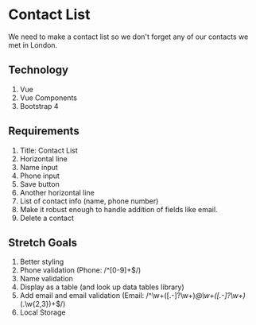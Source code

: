 # Contact List

We need to make a contact list so we don't forget any of our contacts we met in London.

## Technology

1. Vue
2. Vue Components
3. Bootstrap 4

## Requirements

1. Title: Contact List
2. Horizontal line
3. Name input
4. Phone input
5. Save button
6. Another horizontal line
7. List of contact info (name, phone number)
8. Make it robust enough to handle addition of fields like email.
9. Delete a contact

## Stretch Goals

1. Better styling
2. Phone validation (Phone: /^[0-9]+$/)
3. Name validation
4. Display as a table (and look up data tables library)
5. Add email and email validation (Email: /^\w+([\.-]?\w+)*@\w+([\.-]?\w+)*(\.\w{2,3})+$/)
6. Local Storage



